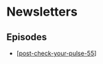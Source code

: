 # Newsletters

## Episodes

- [[post-check-your-pulse-55]]

[//begin]: # "Autogenerated link references for markdown compatibility"
[post-check-your-pulse-55]: post-check-your-pulse-55 "Check your Pulse #55"
[//end]: # "Autogenerated link references"